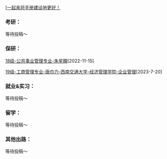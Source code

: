 [[一起来将手册建设地更好！](preface/Sharing_experience.md)

### 考研：
等待投稿～

### 保研：

[18级-公共事业管理专业-朱星瞳](D升学就业篇/经济与管理学院/18级-公共事业管理专业-朱星瞳.md)[2022-11-15]

[19级-工商管理专业-唐巾力-西南交通大学-经济管理学院-企业管理](D升学就业篇/经济与管理学院/19级-工商管理专业-唐巾力.md)[2023-7-20]
### 就业&实习：

等待投稿～

### 留学：

等待投稿～

### 其他出路：

等待投稿～
